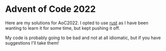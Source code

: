 # Advent of Code 2022
Here are my solutions for AoC2022. I opted to use [rust](https://www.rust-lang.org/) as I have been wanting to learn it for some time, but kept pushing it off.

My code is probably going to be bad and not at all idiomatic, but if you have suggestions I'll take them!
